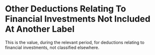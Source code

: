 # Other Deductions Relating To Financial Investments Not Included At Another Label
This is the value, during the relevant period, for deductions relating to financial investments, not classified elsewhere.